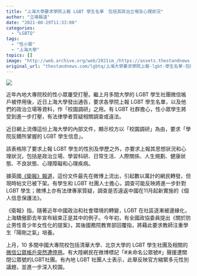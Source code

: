 ```yaml
---
title: "上海大學要求學院上報 LGBT 學生名單　包括其政治立場及心理狀況"
author: "立場報道"
date: "2021-08-29T11:33:00"
categories:
  - "LGBTQ"
tags:
  - "性小眾"
  - "上海大學"
topics: []
image: "http://web.archive.org/web/2021im_/https://assets.thestandnews.com/media/photos/shngai-03.png"
original_url: "thestandnews.com/lgbtq/上海大學要求學院上報-lgbt-學生名單-包括其政治立場及心理狀況"
---
```

![](http://web.archive.org/web/2021im_/https://assets.thestandnews.com/media/photos/shngai-03.png)

近年內地大專院校的性小眾屢受打壓。繼上月多間大學的 LGBT 學生社團微信帳戶被停用後，近日上海大學發出通告，要求各學院上報 LGBT 學生名單，以及他們的政治立場等資料，作「校園調研」之用。有 LGBT 社群擔心，性小眾學生將受到進一步打壓，有法律學者質疑相關調查或違法。

近日網上流傳這份上海大學的內部文件，顯示校方以「校園調研」為由，要求「學院反饋所掌握的 LGBT 學生信息」。

該表格除了要求上報 LGBT 學生的性別及學歷之外，亦要求上報其思想狀況和心理狀況，包括是政治立場、學習科研、日常生活、人際關係、人生規劃、健康狀態、不良狀態、心理障礙和心理疾病。

據英國[《衛報》報道](http://web.archive.org/web/20211118193516/https://www.theguardian.com/world/2021/aug/29/chinese-university-appears-to-ask-for-lists-of-lgbtq-students-for-investigation)，這份文件最先在微博上流出，引起數以萬計的網民轉發，但現時帖文已被下架。有學生和 LGBT 社團人士擔心，調查可能反映將進一步針對LGBT 學生；微博上亦有法律專家質疑，調查是否違返中國在11月起新實施的《個人信息保護法》。

《衛報》指，隨著近年中國政治和社會環境的轉變，LGBT 在社區逐漸被邊緣化，上海驕傲節去年宣布結束正是其中的例子。今年初，有全國政協委員提出《關於防止男性青少年女性化的提案》，其後國務院教育部回覆指，將藉此要求教師注重學生「陽剛之氣」培養。

上月，10 多間中國大專院校包括清華大學、北京大學的 LGBT 學生社團及相關的[微信公眾帳戶突然遭停用](../../china/%E6%B8%85%E8%8F%AF%E5%8C%97%E5%A4%A7%E7%AD%89%E5%A4%9A%E5%80%8B-lgbt-%E7%A4%BE%E5%9C%98%E5%BE%AE%E4%BF%A1%E5%85%AC%E7%9C%BE%E8%99%9F%E9%81%AD%E5%81%9C%E7%94%A8-%E5%A4%A7%E9%99%B8%E7%B6%B2%E6%B0%91%E6%A8%99%E8%A8%98%E6%9C%AA%E5%91%BD%E5%90%8D%E5%85%AC%E7%9C%BE%E8%99%9F%E8%81%B2%E6%8F%B4)。有大陸網民在微博標記「#未命名公眾號#」聲援遭關閉公眾號的LGBT社團。有內地 LGBT 社團人士表示，此舉反映官方縮緊多元性別議題，並進一步深入校園。